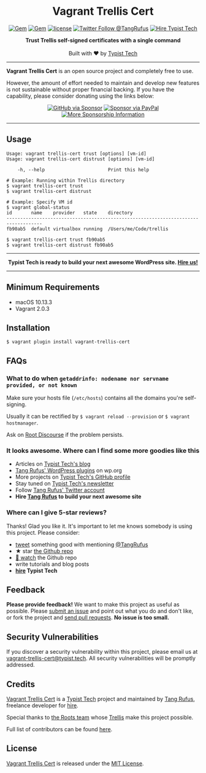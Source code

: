 <div align="center">

# Vagrant Trellis Cert

</div>

<div align="center">

[![Gem](https://img.shields.io/gem/v/vagrant-trellis-cert.svg?style=flat-square)](https://rubygems.org/gems/vagrant-trellis-cert)
[![Gem](https://img.shields.io/gem/dt/vagrant-trellis-cert.svg?style=flat-square)](https://rubygems.org/gems/vagrant-trellis-cert)
[![license](https://img.shields.io/github/license/TypistTech/vagrant-trellis-cert.svg?style=flat-square)](https://github.com/TypistTech/vagrant-trellis-cert/blob/master/LICENSE)
[![Twitter Follow @TangRufus](https://img.shields.io/twitter/follow/TangRufus?style=flat-square&color=1da1f2&logo=twitter)](https://twitter.com/tangrufus)
[![Hire Typist Tech](https://img.shields.io/badge/Hire-Typist%20Tech-ff69b4.svg?style=flat-square)](https://www.typist.tech/contact/)

</div>

<p align="center">
  <strong>Trust Trellis self-signed certificates with a single command</strong>
  <br />
  <br />
  Built with ♥ by <a href="https://www.typist.tech/">Typist Tech</a>
</p>

---

**Vagrant Trellis Cert** is an open source project and completely free to use.

However, the amount of effort needed to maintain and develop new features is not sustainable without proper financial backing. If you have the capability, please consider donating using the links below:

<div align="center">

[![GitHub via Sponsor](https://img.shields.io/badge/Sponsor-GitHub-ea4aaa?style=flat-square&logo=github)](https://github.com/sponsors/TangRufus)
[![Sponsor via PayPal](https://img.shields.io/badge/Sponsor-PayPal-blue.svg?style=flat-square&logo=paypal)](https://typist.tech/go/paypal-donate/)
[![More Sponsorship Information](https://img.shields.io/badge/Sponsor-More%20Details-ff69b4?style=flat-square)](https://typist.tech/donate/vagrant-trellis-cert/)

</div>

---

## Usage

```sh-session
Usage: vagrant trellis-cert trust [options] [vm-id]
Usage: vagrant trellis-cert distrust [options] [vm-id]

    -h, --help                       Print this help

# Example: Running within Trellis directory
$ vagrant trellis-cert trust
$ vagrant trellis-cert distrust

# Example: Specify VM id
$ vagrant global-status
id       name    provider   state    directory
-----------------------------------------------------------------------------------
fb90ab5  default virtualbox running  /Users/me/Code/trellis

$ vagrant trellis-cert trust fb90ab5
$ vagrant trellis-cert distrust fb90ab5
```

---

<p align="center">
  <strong>Typist Tech is ready to build your next awesome WordPress site. <a href="https://typist.tech/contact/">Hire us!</a></strong>
</p>

---

## Minimum Requirements

- macOS 10.13.3
- Vagrant 2.0.3

## Installation

```sh-session
$ vagrant plugin install vagrant-trellis-cert
```

## FAQs

### What to do when `getaddrinfo: nodename nor servname provided, or not known`

Make sure your hosts file (`/etc/hosts`) contains all the domains you're self-signing.

Usually it can be rectified by `$ vagrant reload --provision` or `$ vagrant hostmanager`.

Ask on [Root Discourse](https://discourse.roots.io/) if the problem persists.

### It looks awesome. Where can I find some more goodies like this

- Articles on [Typist Tech's blog](https://typist.tech)
- [Tang Rufus' WordPress plugins](https://profiles.wordpress.org/tangrufus#content-plugins) on wp.org
- More projects on [Typist Tech's GitHub profile](https://github.com/TypistTech)
- Stay tuned on [Typist Tech's newsletter](https://typist.tech/go/newsletter)
- Follow [Tang Rufus' Twitter account](https://twitter.com/TangRufus)
- **Hire [Tang Rufus](https://typist.tech/contact) to build your next awesome site**

### Where can I give 5-star reviews?

Thanks! Glad you like it. It's important to let me knows somebody is using this project. Please consider:

- [tweet](https://twitter.com/intent/tweet?text=Vagrant%20Trellis%20Cert%20-%20Trust%20Trellis%20self-signed%20certificates%20with%20a%20single%20command&url=https://github.com/TypistTech/vagrant-trellis-cert&hashtags=webdev,wordpress&via=TangRufus&url=https://github.com/TypistTech/vagrant-trellis-cert&hashtags=webdev,wordpress&via=TangRufus) something good with mentioning [@TangRufus](https://twitter.com/tangrufus)
- ★ star [the Github repo](https://github.com/TypistTech/vagrant-trellis-cert)
- [👀 watch](https://github.com/TypistTech/vagrant-trellis-cert/subscription) the Github repo
- write tutorials and blog posts
- **[hire](https://www.typist.tech/contact/) Typist Tech**

## Feedback

**Please provide feedback!** We want to make this project as useful as possible.
Please [submit an issue](https://github.com/TypistTech/vagrant-trellis-cert/issues/new) and point out what you do and don't like, or fork the project and [send pull requests](https://github.com/TypistTech/vagrant-trellis-cert/pulls/).
**No issue is too small.**

## Security Vulnerabilities

If you discover a security vulnerability within this project, please email us at [vagrant-trellis-cert@typist.tech](mailto:vagrant-trellis-cert@typist.tech). 
All security vulnerabilities will be promptly addressed.

## Credits

[Vagrant Trellis Cert](https://github.com/TypistTech/vagrant-trellis-cert) is a [Typist Tech](https://www.typist.tech) project and maintained by [Tang Rufus](https://twitter.com/Tangrufus), freelance developer for [hire](https://www.typist.tech/contact/).

Special thanks to [the Roots team](https://roots.io/about/) whose [Trellis](https://github.com/roots/trellis) make this project possible.

Full list of contributors can be found [here](https://github.com/TypistTech/vagrant-trellis-cert/graphs/contributors).

## License

[Vagrant Trellis Cert](https://github.com/TypistTech/vagrant-trellis-cert) is released under the [MIT License](https://opensource.org/licenses/MIT).
